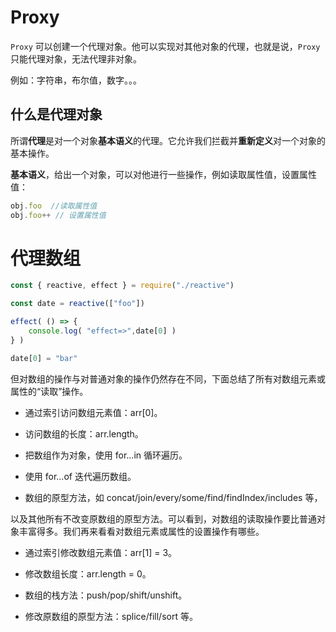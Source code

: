 # Proxy

`Proxy` 可以创建一个代理对象。他可以实现对其他对象的代理，也就是说，`Proxy` 只能代理对象，无法代理非对象。

例如：字符串，布尔值，数字。。。

## 什么是代理对象

所谓**代理**是对一个对象**基本语义**的代理。它允许我们拦截并**重新定义**对一个对象的基本操作。

**基本语义**，给出一个对象，可以对他进行一些操作，例如读取属性值，设置属性值：

```js
obj.foo  //读取属性值
obj.foo++ // 设置属性值
```

# 代理数组

```js
const { reactive, effect } = require("./reactive")

const date = reactive(["foo"])

effect( () => {
    console.log( "effect=>",date[0] )
} )

date[0] = "bar"
```

但对数组的操作与对普通对象的操作仍然存在不同，下面总结了所有对数组元素或属性的“读取”操作。

-  通过索引访问数组元素值：arr[0]。

-  访问数组的长度：arr.length。

-  把数组作为对象，使用 for...in 循环遍历。

- 使用 for...of 迭代遍历数组。

- 数组的原型方法，如 concat/join/every/some/find/findIndex/includes 等，

以及其他所有不改变原数组的原型方法。可以看到，对数组的读取操作要比普通对象丰富得多。我们再来看看对数组元素或属性的设置操作有哪些。

- 通过索引修改数组元素值：arr[1] = 3。

-  修改数组长度：arr.length = 0。

- 数组的栈方法：push/pop/shift/unshift。

- 修改原数组的原型方法：splice/fill/sort 等。
